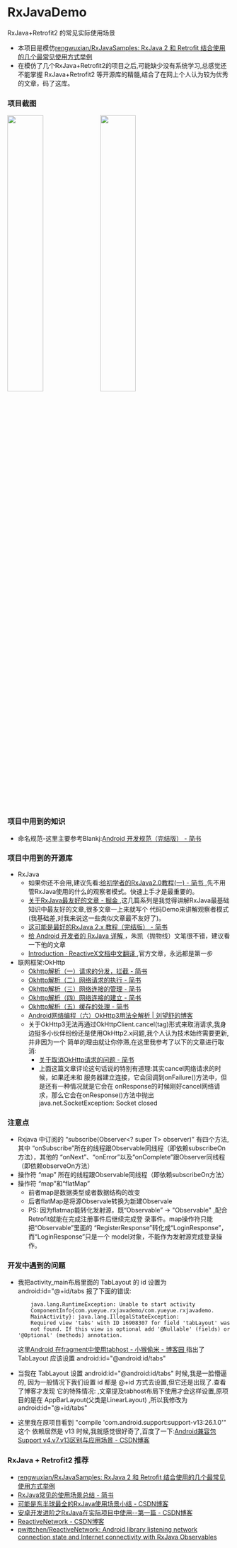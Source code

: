 # RxJavaDemo
RxJava+Retrofit2 的常见实际使用场景

* 本项目是模仿[rengwuxian/RxJavaSamples: RxJava 2 和 Retrofit 结合使用的几个最常见使用方式举例 ](https://github.com/rengwuxian/RxJavaSamples)
* 在模仿了几个RxJava+Retrofit2的项目之后,可能缺少没有系统学习,总感觉还不能掌握
  RxJava+Retrofit2 等开源库的精髓,结合了在网上个人认为较为优秀的文章，码了这库。


### 项目截图
<a href="./art/meizi.png"><img src="./art/meizi.png" width="40%"/></a><img height="0" width="8px"/><a href="./art/setting.png"><img src="./art/setting.png" width="40%"/></a>


### 项目中用到的知识
* 命名规范-这里主要参考Blankj:[Android 开发规范（完结版） - 简书](https://www.jianshu.com/p/45c1675bec69)



### 项目中用到的开源库
* RxJava
  * 如果你还不会用,建议先看:[给初学者的RxJava2.0教程(一) - 简书 ](https://www.jianshu.com/p/464fa025229e)
    ,先不用管RxJava使用的什么的观察者模式。快速上手才是最重要的。
  * [关于RxJava最友好的文章 - 掘金 ](https://juejin.im/post/580103f20e3dd90057fc3e6d)
    ,这几篇系列是我觉得讲解RxJava最基础知识中最友好的文章,很多文章一上来就写个
    代码Demo来讲解观察者模式(我基础差,对我来说这一些类似文章最不友好了)。
  * [这可能是最好的RxJava 2.x 教程（完结版） - 简书 ](https://www.jianshu.com/p/0cd258eecf60)
  * [给 Android 开发者的 RxJava 详解 ](http://gank.io/post/560e15be2dca930e00da1083)
    ，朱凯（抛物线）文笔很不错，建议看一下他的文章
  * [Introduction · ReactiveX文档中文翻译 ](https://mcxiaoke.gitbooks.io/rxdocs/content/)
    ,官方文章，永远都是第一步
* 联网框架:OkHttp
  * [Okhttp解析（一）请求的分发，拦截 - 简书 ](https://www.jianshu.com/p/1c39c7bb34ca)
  * [Okhttp解析（二）网络请求的执行 - 简书 ](https://www.jianshu.com/p/601a84fe42a3)
  * [Okhttp解析（三）网络连接的管理 - 简书 ](https://www.jianshu.com/p/9a78fcb77b0a)
  * [Okhttp解析（四）网络连接的建立 - 简书 ](https://www.jianshu.com/p/f7206af8b8a0)
  * [Okhttp解析（五）缓存的处理 - 简书 ](https://www.jianshu.com/p/00d281c226f6)
  * [Android网络编程（六）OkHttp3用法全解析 | 刘望舒的博客](http://liuwangshu.cn/application/network/6-okhttp3.html)
  * 关于OkHttp3无法再通过OkHttpClient.cancel(tag)形式来取消请求,我身边挺多小伙伴纷纷还是使用OkHttp2.x问题,我个人认为技术始终需要更新,并非因为一个     简单的理由就让你停滞,在这里我参考了以下的文章进行取消:
    * [关于取消OkHttp请求的问题 - 简书](https://www.jianshu.com/p/b74466039b84)
    * 上面这篇文章评论这句话说的特别有道理:其实cancel网络请求的时候，如果还未和
      服务器建立连接，它会回调到onFailure()方法中，但是还有一种情况就是它会在
      onResponse的时候刚好cancel网络请求，那么它会在onResponse()方法中抛出
      java.net.SocketException: Socket closed



### 注意点
* Rxjava 中订阅的 “subscribe(Observer<? super T> observer)” 有四个方法,其中
  “onSubscribe”所在的线程跟Observable同线程（即依赖subscribeOn方法），其他的
  “onNext”、“onError”以及“onComplete”跟Observer同线程（即依赖observeOn方法）
* 操作符 “map” 所在的线程跟Observable同线程（即依赖subscribeOn方法）
* 操作符 “map”和“flatMap”
  * 前者map是数据类型或者数据结构的改变
  * 后者flatMap是将源Observale转换为新建Observale  <br/>
  * PS: 因为flatmap能转化发射源，既“Observable<RegisterResponse>” ->
    "Observable<LoginResponse>" ,配合Retrofit就能在完成注册事件后继续完成登
    录事件。map操作符只能把“Observable<RegisterResponse>”里面的
    “RegisterResponse”转化成“LoginResponse”，而“LoginResponse”只是一个
    model对象，不能作为发射源完成登录操作。

### 开发中遇到的问题
* 我把activity_main布局里面的 TabLayout 的 id 设置为 android:id="@+id/tabs
  报了下面的错误:
  ```
      java.lang.RuntimeException: Unable to start activity
      ComponentInfo{com.yueyue.rxjavademo/com.yueyue.rxjavademo.
      MainActivity}: java.lang.IllegalStateException:
      Required view 'tabs' with ID 16908307 for field 'tabLayout' was
      not found. If this view is optional add '@Nullable' (fields) or '@Optional' (methods) annotation.
  ```
  这里[Android 在fragment中使用tabhost - 小猴偷米 - 博客园 ](http://www.cnblogs.com/wolf-bing/p/3151452.html)
  指出了  TabLayout 应该设置 android:id="@android:id/tabs"


* 当我在 TabLayout 设置 android:id="@android:id/tabs" 时候,我是一脸懵逼的,
  因为一般情况下我们设置 id 都是 @+id 方式去设置,但它还是出现了.查看了博客才发现
  它的特殊情况:
  ,文章提及tabhost布局下使用才会这样设置,原项目的是在 AppBarLayout(父类是LinearLayout)
  ,所以我修改为 android:id="@+id/tabs"
* 这里我在原项目看到 "compile 'com.android.support:support-v13:26.1.0'" 这个
  依赖居然是 v13 时候,我就感觉很好奇了,百度了一下:[Android兼容包Support v4.v7.v13区别与应用场景 - CSDN博客 ](https://blog.csdn.net/woshimalingyi/article/details/50800259)


### RxJava + Retrofit2 推荐
* [rengwuxian/RxJavaSamples: RxJava 2 和 Retrofit 结合使用的几个最常见使用方式举例 ](https://github.com/rengwuxian/RxJavaSamples)
* [RxJava常见的使用场景总结 - 简书 ](https://www.jianshu.com/p/6917510b0e4c)
* [可能是东半球最全的RxJava使用场景小结 - CSDN博客 ](https://blog.csdn.net/theone10211024/article/details/50435325)
* [安卓开发进阶之RxJava在实际项目中使用--第一篇 - CSDN博客 ](https://blog.csdn.net/zhangxiangliang2/article/details/74055571)
* [ReactiveNetwork - CSDN博客 ](https://blog.csdn.net/u011277123/article/details/51969139)
* [pwittchen/ReactiveNetwork: Android library listening network connection state and Internet connectivity with RxJava Observables ](https://github.com/pwittchen/ReactiveNetwork)

